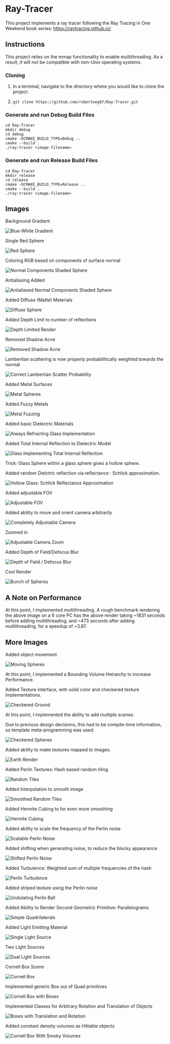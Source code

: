 # Ray-Tracer

This project implements a ray tracer following the Ray Tracing in One Weekend book series: https://raytracing.github.io/

## Instructions

This project relies on the mmap functionality to enable multithreading. As a result, it will not be compatible with non-Unix operating systems.

### Cloning

1. In  a terminal, navigate to the directory where you would like to clone the project.

2. `git clone https://github.com/robertoeg97/Ray-Tracer.git`

### Generate and run Debug Build Files

```
cd Ray-Tracer
mkdir debug
cd debug
cmake -DCMAKE_BUILD_TYPE=Debug ..
cmake --build .
./ray-tracer <image-filename>
```

### Generate and run Release Build Files

```
cd Ray-Tracer
mkdir release
cd release
cmake -DCMAKE_BUILD_TYPE=Release ..
cmake --build .
./ray-tracer <image-filename>
```


## Images

Background Gradient

![Blue-White Gradient](/rendered_images/pngs/blue-to-white.png)


Single Red Sphere

![Red Sphere](/rendered_images/pngs/red-sphere.png)


Coloring RGB based on components of surface normal 

![Normal Components Shaded Sphere](/rendered_images/pngs/normals-sphere.png)


Antialiasing Added

![Antialiased Normal Components Shaded Sphere](/rendered_images/pngs/antialiased_colored_sphere.png)


Added Diffuse (Matte) Materials

![Diffuse Sphere](rendered_images/pngs/grey_diffuse_sphere.png)


Added Depth Limit to number of reflections

![Depth Limited Render](rendered_images/pngs/depth_limited_diffuse.png)


Removed Shadow Acne

![Removed Shadow Acne](rendered_images/pngs/no_shadow_acne.png)


Lambertian scattering is now properly probabilitically weighted towards the normal

![Correct Lambertian Scatter Probability](rendered_images/pngs/correct_lambertian.png)


Added Metal Surfaces

![Metal Spheres](rendered_images/pngs/metal_spheres.png)


Added Fuzzy Metals

![Metal Fuzzing](rendered_images/pngs/fuzzed_metal_spheres.png)


Added basic Dielectric Materials

![Always Refracting Glass Implementation](rendered_images/pngs/refracting_glass.png)


Added Total Internal Reflection to Dielectric Model

![Glass Implementing Total Internal Reflection](rendered_images/pngs/TIR_glass.png)


Trick: Glass Sphere within a glass sphere gives a hollow sphere.

Added random Dielctric reflection via reflectance : Schlick approximation.

![Hollow Glass: Schlick Reflectance Approximation](rendered_images/pngs/hollow_glass_sphere.png)


Added adjustable FOV

![Adjustable FOV](rendered_images/pngs/fov_testing.png)


Added ability to move and orient camera arbitrarily

![Completely Adjustable Camera](rendered_images/pngs/moveable_camera.png)


Zoomed in

![Adjustable Camera Zoom](rendered_images/pngs/moveable_camera_zoom.png)


Added Depth of Field/Defocus Blur

![Depth of Field / Defocus Blur](rendered_images/pngs/defocus_blur.png)


Cool Render

![Bunch of Spheres](/rendered_images/pngs/multiple_sphere_render.png)

## A Note on Performance

At this point, I implemented multithreading.
A rough benchmark rendering the above image on a 6 core PC 
has the above render taking ~1831 seconds before adding multithreading, 
and ~473 seconds after adding multithreading, 
for a speedup of ~3.87.

## More Images

Added object movement

![Moving Spheres](rendered_images/pngs/moving_spheres.png)


At this point, I implemented a Bounding Volume Heirarchy to increase Performance.

Added Texture interface, with solid color and checkered texture implementations. 

![Checkered Ground](rendered_images/pngs/spheres_on_checkered_ground.png)


At this point, I implemented the ability to add multiple scenes.

Due to previous design decisions, this had to be compile-time information, so template meta-programming was used.

![Checkered Spheres](rendered_images/pngs/checkered_spheres.png)


Added ability to make textures mapped to images.

![Earth Render](rendered_images/pngs/earth_render.png)


Added Perlin Textures: Hash based random tiling

![Random Tiles](rendered_images/pngs/perlin_spheres.png)


Added Interpolation to smooth image

![Smoothed Random Tiles](rendered_images/pngs/perlin_smoothed.png)


Added Hermite Cubing to for even more smoothing

![Hermite Cubing](rendered_images/pngs/perlin_hermite_cubing.png)


Added ability to scale the frequency of the Perlin noise

![Scalable Perlin Noise](rendered_images/pngs/perlin_scaling.png)


Added shifting when generating noise, to reduce the blocky appearance

![Shifted Perlin Noise](rendered_images/pngs/perlin-shifted.png)


Added Turbulence: Weighted sum of multiple frequencies of the hash

![Perlin Turbulence](rendered_images/pngs/perlin_turbulence.png)


Added striped texture using the Perlin noise

![Undulating Perlin Ball](rendered_images/pngs/undulating_perlin_ball.png)


Added Ability to Render Second Geometric Primitive: Parallelograms

![Simple Quadrilaterals](rendered_images/pngs/quadrilaterals.png)


Added Light Emitting Material

![Single Light Source](rendered_images/pngs/simple_quad_light.png)


Two Light Sources

![Dual Light Sources](rendered_images/pngs/simple_dual_lights.png)


Cornell Box Scene

![Cornell Box](rendered_images/pngs/cornell_box.png)


Implemented generic Box out of Quad primitives

![Cornell Box with Boxes](rendered_images/pngs/cornell_box_with_boxes.png)


Implemented Classes for Arbitrary Rotation and Translation of Objects

![Boxes with Translation and Rotation](rendered_images/pngs/boxes_w_translation_rotation.png)


Added constant density volumes as Hittable objects

![Cornell Box With Smoky Volumes](rendered_images/pngs/cornell_box_smoky.png)